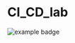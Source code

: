 # CI_CD_lab
![example badge](https://github.com/e-hedgehog/CI_CD_lab/actions/workflows/cmake.yml/badge.svg)
